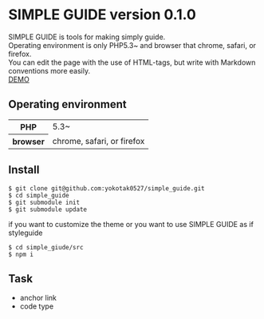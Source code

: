 SIMPLE GUIDE version 0.1.0
================================================================================

SIMPLE GUIDE is tools for making simply guide.  
Operating environment is only PHP5.3~ and browser that chrome, safari, or firefox.  
You can edit the page with the use of HTML-tags, but write with Markdown conventions more easily.  
[DEMO](http://yokotakenji.me/test/simple_guide/)

Operating environment
--------------------------------------------------------------------------------

<table>
<tr>
<th>PHP</th>
<td>5.3~</td>
</tr>
<tr>
<th>browser</th>
<td>chrome, safari, or firefox</td>
</tr>
</table>

Install
--------------------------------------------------------------------------------

    $ git clone git@github.com:yokotak0527/simple_guide.git
    $ cd simple_guide
    $ git submodule init
    $ git submodule update

if you want to customize the theme or you want to use SIMPLE GUIDE as if styleguide

    $ cd simple_giude/src
    $ npm i

Task
--------------------------------------------------------------------------------

* anchor link
* code type